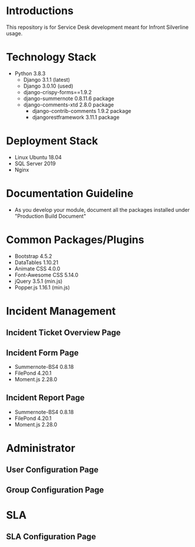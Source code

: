 # Introductions
This repository is for Service Desk development meant for Infront Silverline usage.

# Technology Stack
- Python 3.8.3
    - Django 3.1.1 (latest)
    - Django 3.0.10 (used)
    - django-crispy-forms==1.9.2
    - django-summernote 0.8.11.6 package
    - django-comments-xtd 2.8.0 package
        - django-contrib-comments 1.9.2 package
        - djangorestframework 3.11.1 package

# Deployment Stack
- Linux Ubuntu 18.04 
- SQL Server 2019
- Nginx

# Documentation Guideline
- As you develop your module, document all the packages installed under "Production Build Document"

# Common Packages/Plugins
- Bootstrap 4.5.2
- DataTables 1.10.21
- Animate CSS 4.0.0
- Font-Awesome CSS 5.14.0
- jQuery 3.5.1 (min.js)
- Popper.js 1.16.1 (min.js)

# Incident Management
## Incident Ticket Overview Page

## Incident Form Page
- Summernote-BS4 0.8.18
- FilePond 4.20.1
- Moment.js 2.28.0

## Incident Report Page
- Summernote-BS4 0.8.18
- FilePond 4.20.1
- Moment.js 2.28.0

# Administrator
## User Configuration Page

## Group Configuration Page

# SLA
## SLA Configuration Page